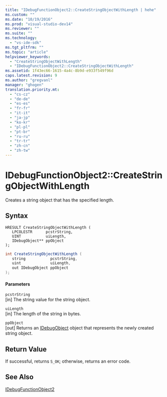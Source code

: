 ```yaml
---
title: "IDebugFunctionObject2::CreateStringObjectWithLength | hehe"
ms.custom: ""
ms.date: "10/19/2016"
ms.prod: "visual-studio-dev14"
ms.reviewer: ""
ms.suite: ""
ms.technology: 
  - "vs-ide-sdk"
ms.tgt_pltfrm: ""
ms.topic: "article"
helpviewer_keywords: 
  - "CreateStringObjectWithLength"
  - "IDebugFunctionObject2::CreateStringObjectWithLength"
ms.assetid: 1f43ec66-1615-4a4c-8b9d-e933f549f96d
caps.latest.revision: 9
ms.author: "gregvanl"
manager: "ghogen"
translation.priority.mt: 
  - "cs-cz"
  - "de-de"
  - "es-es"
  - "fr-fr"
  - "it-it"
  - "ja-jp"
  - "ko-kr"
  - "pl-pl"
  - "pt-br"
  - "ru-ru"
  - "tr-tr"
  - "zh-cn"
  - "zh-tw"
---
```

# IDebugFunctionObject2::CreateStringObjectWithLength
Creates a string object that has the specified length.  
  
## Syntax  
  
```cpp#  
HRESULT CreateStringObjectWithLength (  
   LPCOLESTR      pcstrString,  
   UINT           uiLength,  
   IDebugObject** ppObject  
);  
```  
  
```c#  
int CreateStringObjectWithLength (  
   string           pcstrString,  
   uint             uiLength,  
   out IDebugObject ppObject  
);  
```  
  
#### Parameters  
 `pcstrString`  
 [in] The string value for the string object.  
  
 `uiLength`  
 [in] The length of the string in bytes.  
  
 `ppObject`  
 [out] Returns an [IDebugObject](../extensibility-debugger-reference/idebugobject.md) object that represents the newly created string object.  
  
## Return Value  
 If successful, returns `S_OK`; otherwise, returns an error code.  
  
## See Also  
 [IDebugFunctionObject2](../extensibility-debugger-reference/idebugfunctionobject2.md)